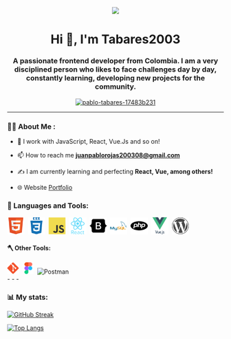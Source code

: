 <div id="header" align="center">
    <img src="https://media.giphy.com/media/Dh5q0sShxgp13DwrvG/giphy.gif" width="200">
    <h1 align="center">Hi 👋, I'm Tabares2003</h1>
    <h3 align="center"> 
        A passionate frontend developer from Colombia. I am a very disciplined person who likes to face challenges day by day, constantly learning, developing new projects for the community.
    </h3>
</div>
<p align="center">
<a href="https://linkedin.com/in/pablo-tabares" target="blank"><img align="center" src="https://raw.githubusercontent.com/rahuldkjain/github-profile-readme-generator/master/src/images/icons/Social/linked-in-alt.svg" alt="pablo-tabares-17483b231" height="30" width="40" /></a>
</p>

- - -

### 👨‍💻 About Me :

- 💼 I work with JavaScript, React, Vue.Js and so on!

- 📫 How to reach me **juanpablorojas200308@gmail.com**

- ✍️ I am currently learning and perfecting **React, Vue, among others!**

- 🌐 Website [Portfolio](https://tabares2003.github.io/PortfolioProject)
<div align="left">
    <h3>🔨 Languages and Tools:</h3>
    <div>
        <img src="https://github.com/devicons/devicon/blob/master/icons/html5/html5-original.svg" title="HTML5" alt="HTML"
        width="40" height="40"/>&nbsp;
        <img src="https://github.com/devicons/devicon/blob/master/icons/css3/css3-plain-wordmark.svg" title="CSS3" alt="CSS3"
        width="40" height="40"/>&nbsp;
        <img src="https://github.com/devicons/devicon/blob/master/icons/javascript/javascript-original.svg" title="JAVASCRIPT" alt="JAVASCRIPT"
        width="40" height="40"/>&nbsp;
        <img src="https://github.com/devicons/devicon/blob/master/icons/react/react-original-wordmark.svg" title="REACT" alt="REACT"
        width="40" height="40"/>&nbsp;
        <img src="https://github.com/devicons/devicon/blob/master/icons/bootstrap/bootstrap-plain.svg" title="BOOTSTRAP" alt="BOOTSTRAP"
        width="40" height="40"/>&nbsp;
        <img src="https://github.com/devicons/devicon/blob/master/icons/mysql/mysql-original-wordmark.svg" title="MYSQL" alt="MYSQL"
        width="40" height="40"/>&nbsp;
        <img src="https://github.com/devicons/devicon/blob/master/icons/php/php-plain.svg" title="PHP" alt="PHP"
        width="40" height="40"/>&nbsp;
        <img src="https://github.com/devicons/devicon/blob/master/icons/vuejs/vuejs-original-wordmark.svg" title="VUE" alt="VUE"
        width="40" height="40"/>&nbsp;  
        <img src="https://github.com/devicons/devicon/blob/master/icons/wordpress/wordpress-plain.svg" title="WORDPRESS" alt="WORDPRESS"
        width="40" height="40"/>&nbsp; 
    </div>
    <h4>🪓 Other Tools:</H4>    
    <div>
        <img src="https://github.com/devicons/devicon/blob/master/icons/git/git-original.svg" title="GIT" alt="GIT"
        width="27" height="27"/>&nbsp;
        <img src="https://github.com/devicons/devicon/blob/master/icons/figma/figma-original.svg" title="Figma" alt="FIGMA"
        width="27" height="27"/>&nbsp;
        <img src="https://www.vectorlogo.zone/logos/getpostman/getpostman-icon.svg" title="Postman" alt="Postman"
        width="27" height="27"/>&nbsp;
    </div>
</div>
- - - 

### 📊 My stats:

[![GitHub Streak](http://github-readme-streak-stats.herokuapp.com?user=Tabares2003&theme=tokyonight&border_radius=4&date_format=M%20j%5B%2C%20Y%5D&mode=weekly)](https://git.io/streak-stats)

[![Top Langs](https://github-readme-stats.vercel.app/api/top-langs/?username=anuraghazra&hide_progress=true)](https://github.com/anuraghazra/github-readme-stats)
